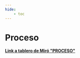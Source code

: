 ```yaml
---
hide:
    - toc
---
```


# Proceso

**[Link a tablero de Miró "PROCESO"](https://miro.com/app/board/uXjVKHP9YvI=/?moveToWidget=3458764608272818153&cot=14)**
